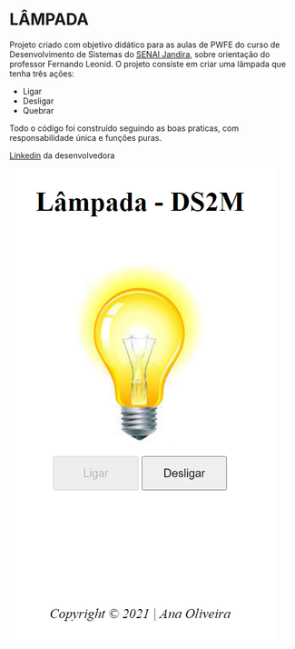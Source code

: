 # LÂMPADA 
Projeto criado com objetivo didático para as aulas de PWFE do curso de Desenvolvimento de Sistemas do [SENAI Jandira](https://jandira.sp.senai.br/), sobre orientação do professor Fernando Leonid.
O projeto consiste em criar uma lâmpada que tenha três ações:
* Ligar
* Desligar
* Quebrar

Todo o código foi construído seguindo as boas praticas, com responsabilidade única e funções puras.

[Linkedin](https://www.linkedin.com/in/ana-ara%C3%BAjo-677592212) da desenvolvedora

![](img/Projeto.PNG)